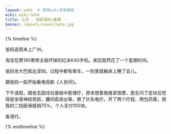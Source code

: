 ```yaml
---
layout: wiki  # 使用wiki布局模板
wiki: wiki-note
title: 七月 - 爸妈深圳/香港
banner: /assets/cover/note.jpg
--- 
```


{% timeline %}

<!-- node 2024.7.18 -->
爸妈说周末上广州。
<!-- node 2024.7.22 -->
淘宝花费180寄修主板坏掉的红米K40手机。来回竟然花了一个星期时间。 
<!-- node 2024.7.24 -->
爸妈坐大巴抵达深圳。过程中都有晕车，一到家就躺床上睡了会儿。
<!-- node 2024.7.25 -->
跟爸妈一起开始看电视剧《人世间》。
<!-- node 2024.7.26 -->
下午请假，跟爸去固戍社康做中医理疗，原本想着做推拿按摩，医生问了症状后觉得是坐骨神经劳损，腰间盘突出等，换了针灸电疗。开了两个疗程、两包药膏，用我的二挡医保报销75%，个人支付100块。
<!-- node 2024.7.27 -->
香港行。

{% endtimeline %}


